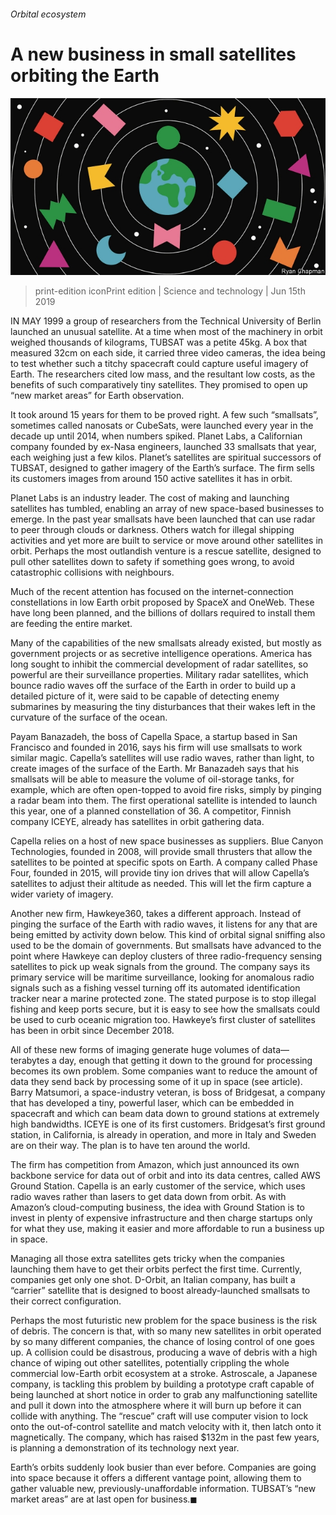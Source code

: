 ###### Orbital ecosystem

# A new business in small satellites orbiting the Earth 

![image](images/20190615_STD001_0.jpg) 

> print-edition iconPrint edition | Science and technology | Jun 15th 2019 

IN MAY 1999 a group of researchers from the Technical University of Berlin launched an unusual satellite. At a time when most of the machinery in orbit weighed thousands of kilograms, TUBSAT was a petite 45kg. A box that measured 32cm on each side, it carried three video cameras, the idea being to test whether such a titchy spacecraft could capture useful imagery of Earth. The researchers cited low mass, and the resultant low costs, as the benefits of such comparatively tiny satellites. They promised to open up “new market areas” for Earth observation. 

It took around 15 years for them to be proved right. A few such “smallsats”, sometimes called nanosats or CubeSats, were launched every year in the decade up until 2014, when numbers spiked. Planet Labs, a Californian company founded by ex-Nasa engineers, launched 33 smallsats that year, each weighing just a few kilos. Planet’s satellites are spiritual successors of TUBSAT, designed to gather imagery of the Earth’s surface. The firm sells its customers images from around 150 active satellites it has in orbit. 

Planet Labs is an industry leader. The cost of making and launching satellites has tumbled, enabling an array of new space-based businesses to emerge. In the past year smallsats have been launched that can use radar to peer through clouds or darkness. Others watch for illegal shipping activities and yet more are built to service or move around other satellites in orbit. Perhaps the most outlandish venture is a rescue satellite, designed to pull other satellites down to safety if something goes wrong, to avoid catastrophic collisions with neighbours. 

Much of the recent attention has focused on the internet-connection constellations in low Earth orbit proposed by SpaceX and OneWeb. These have long been planned, and the billions of dollars required to install them are feeding the entire market. 

Many of the capabilities of the new smallsats already existed, but mostly as government projects or as secretive intelligence operations. America has long sought to inhibit the commercial development of radar satellites, so powerful are their surveillance properties. Military radar satellites, which bounce radio waves off the surface of the Earth in order to build up a detailed picture of it, were said to be capable of detecting enemy submarines by measuring the tiny disturbances that their wakes left in the curvature of the surface of the ocean. 

Payam Banazadeh, the boss of Capella Space, a startup based in San Francisco and founded in 2016, says his firm will use smallsats to work similar magic. Capella’s satellites will use radio waves, rather than light, to create images of the surface of the Earth. Mr Banazadeh says that his smallsats will be able to measure the volume of oil-storage tanks, for example, which are often open-topped to avoid fire risks, simply by pinging a radar beam into them. The first operational satellite is intended to launch this year, one of a planned constellation of 36. A competitor, Finnish company ICEYE, already has satellites in orbit gathering data. 

Capella relies on a host of new space businesses as suppliers. Blue Canyon Technologies, founded in 2008, will provide small thrusters that allow the satellites to be pointed at specific spots on Earth. A company called Phase Four, founded in 2015, will provide tiny ion drives that will allow Capella’s satellites to adjust their altitude as needed. This will let the firm capture a wider variety of imagery. 

Another new firm, Hawkeye360, takes a different approach. Instead of pinging the surface of the Earth with radio waves, it listens for any that are being emitted by activity down below. This kind of orbital signal sniffing also used to be the domain of governments. But smallsats have advanced to the point where Hawkeye can deploy clusters of three radio-frequency sensing satellites to pick up weak signals from the ground. The company says its primary service will be maritime surveillance, looking for anomalous radio signals such as a fishing vessel turning off its automated identification tracker near a marine protected zone. The stated purpose is to stop illegal fishing and keep ports secure, but it is easy to see how the smallsats could be used to curb oceanic migration too. Hawkeye’s first cluster of satellites has been in orbit since December 2018. 

All of these new forms of imaging generate huge volumes of data—terabytes a day, enough that getting it down to the ground for processing becomes its own problem. Some companies want to reduce the amount of data they send back by processing some of it up in space (see article). Barry Matsumori, a space-industry veteran, is boss of Bridgesat, a company that has developed a tiny, powerful laser, which can be embedded in spacecraft and which can beam data down to ground stations at extremely high bandwidths. ICEYE is one of its first customers. Bridgesat’s first ground station, in California, is already in operation, and more in Italy and Sweden are on their way. The plan is to have ten around the world. 

The firm has competition from Amazon, which just announced its own backbone service for data out of orbit and into its data centres, called AWS Ground Station. Capella is an early customer of the service, which uses radio waves rather than lasers to get data down from orbit. As with Amazon’s cloud-computing business, the idea with Ground Station is to invest in plenty of expensive infrastructure and then charge startups only for what they use, making it easier and more affordable to run a business up in space. 

Managing all those extra satellites gets tricky when the companies launching them have to get their orbits perfect the first time. Currently, companies get only one shot. D-Orbit, an Italian company, has built a “carrier” satellite that is designed to boost already-launched smallsats to their correct configuration. 

Perhaps the most futuristic new problem for the space business is the risk of debris. The concern is that, with so many new satellites in orbit operated by so many different companies, the chance of losing control of one goes up. A collision could be disastrous, producing a wave of debris with a high chance of wiping out other satellites, potentially crippling the whole commercial low-Earth orbit ecosystem at a stroke. Astroscale, a Japanese company, is tackling this problem by building a prototype craft capable of being launched at short notice in order to grab any malfunctioning satellite and pull it down into the atmosphere where it will burn up before it can collide with anything. The “rescue” craft will use computer vision to lock onto the out-of-control satellite and match velocity with it, then latch onto it magnetically. The company, which has raised $132m in the past few years, is planning a demonstration of its technology next year. 

Earth’s orbits suddenly look busier than ever before. Companies are going into space because it offers a different vantage point, allowing them to gather valuable new, previously-unaffordable information. TUBSAT’s “new market areas” are at last open for business.◼ 

